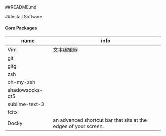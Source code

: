 ##README.md

##Install Software

#### Core Packages

| name | info |
| --- | --- |
| Vim | 文本编辑器 |
| git |  |
| gitg |  |
| zsh |  |
| oh-my-zsh |  |
| shadowsocks-qt5 |  |
| sublime-text-3 |  |
| fcitx |  |
| Docky | an advanced shortcut bar that sits at the edges of your screen. |
